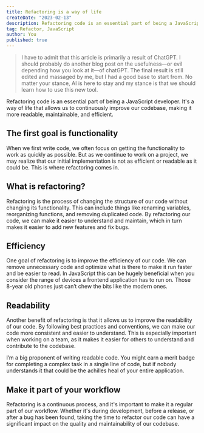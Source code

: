 ```yaml
---
title: Refactoring is a way of life
createDate: "2023-02-13"
description: Refactoring code is an essential part of being a JavaScript developer. It's a way of life that allows us to continuously improve our codebase, making it more readable, maintainable, and efficient.
tag: Refactor, JavaScript
author: You
published: true
---
```


> I have to admit that this article is primarily a result of ChatGPT. I should probably do another blog post on the usefulness—or evil depending how you look at it—of chatGPT. The final result is still edited and massaged by me, but I had a good base to start from. No matter your stance, AI is here to stay and my stance is that we should learn how to use this new tool.

Refactoring code is an essential part of being a JavaScript developer. It's a way of life that allows us to continuously improve our codebase, making it more readable, maintainable, and efficient.

## The first goal is functionality

When we first write code, we often focus on getting the functionality to work as quickly as possible. But as we continue to work on a project, we may realize that our initial implementation is not as efficient or readable as it could be. This is where refactoring comes in.

## What is refactoring?

Refactoring is the process of changing the structure of our code without changing its functionality. This can include things like renaming variables, reorganizing functions, and removing duplicated code. By refactoring our code, we can make it easier to understand and maintain, which in turn makes it easier to add new features and fix bugs.

## Efficiency

One goal of refactoring is to improve the efficiency of our code. We can remove unnecessary code and optimize what is there to make it run faster and be easier to read. In JavaScript this can be hugely beneficial when you consider the range of devices a frontend application has to run on. Those 8-year old phones just can’t chew the bits like the modern ones.

## Readability

Another benefit of refactoring is that it allows us to improve the readability of our code. By following best practices and conventions, we can make our code more consistent and easier to understand. This is especially important when working on a team, as it makes it easier for others to understand and contribute to the codebase.

I’m a big proponent of writing readable code. You might earn a merit badge for completing a complex task in a single line of code, but if nobody understands it that could be the achilles heal of your entire application.

## Make it part of your workflow

Refactoring is a continuous process, and it's important to make it a regular part of our workflow. Whether it's during development, before a release, or after a bug has been found, taking the time to refactor our code can have a significant impact on the quality and maintainability of our codebase.
